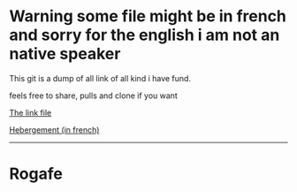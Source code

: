 
# Warning some file might be in french and sorry for the english i am not an native speaker 

This git is a dump of all link of all kind i have fund.

feels free to share, pulls and clone if you want 

[The link file](https://github.com/rogafe/link_dump/blob/master/link.md)

[Hebergement (in french) ](https://github.com/rogafe/link_dump/blob/master/hebergement.md)

_____
# Rogafe



